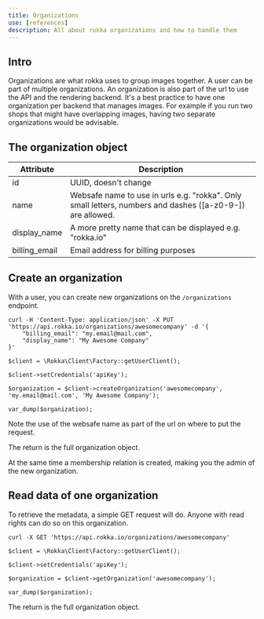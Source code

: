 ```yaml
---
title: Organizations
use: [references]
description: All about rokka organizations and how to handle them
---
```


## Intro

Organizations are what rokka uses to group images together. A user can be part of multiple organizations.
An organization is also part of the url to use the API and the rendering backend. It's a best practice to
have one organization per backend that manages images. For example if you run two shops that might 
have overlapping images, having two separate organizations would be advisable.

## The organization object

| Attribute | Description |
| -------------- | ------------- |
| id | UUID, doesn't change |
| name | Websafe name to use in urls e.g. "rokka". Only small letters, numbers and dashes ([a-z0-9-]) are allowed. |
| display_name | A more pretty name that can be displayed e.g. "rokka.io" |
| billing_email | Email address for billing purposes |

## Create an organization

With a user, you can create new organizations on the `/organizations` endpoint.

```language-bash
curl -H 'Content-Type: application/json' -X PUT 'https://api.rokka.io/organizations/awesomecompany' -d '{
    "billing_email": "my.email@mail.com",
    "display_name": "My Awesome Company"
}'
```
```language-php
$client = \Rokka\Client\Factory::getUserClient();

$client->setCredentials('apiKey');

$organization = $client->createOrganization('awesomecompany', 'my.email@mail.com', 'My Awesome Company');

var_dump($organization);
```

Note the use of the websafe name as part of the url on where to put the request.

The return is the full organization object.

At the same time a membership relation is created, making you the admin of the new organization.

## Read data of one organization

To retrieve the metadata, a simple GET request will do. Anyone with read rights can do so on this organization.

```language-bash
curl -X GET 'https://api.rokka.io/organizations/awesomecompany'
```
```language-php
$client = \Rokka\Client\Factory::getUserClient();

$client->setCredentials('apiKey');

$organization = $client->getOrganization('awesomecompany');

var_dump($organization);
```

The return is the full organization object.
